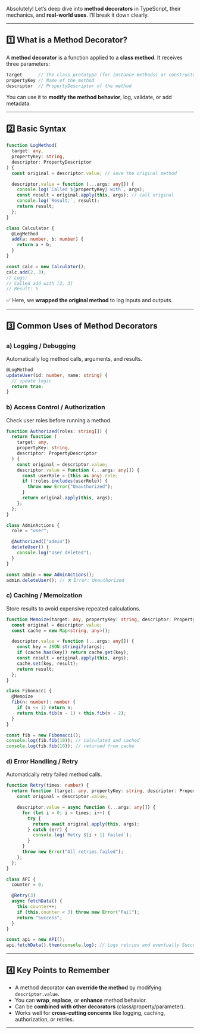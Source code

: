 Absolutely! Let’s deep dive into **method decorators** in TypeScript, their mechanics, and **real-world uses**. I’ll break it down clearly.

---

## 1️⃣ **What is a Method Decorator?**

A **method decorator** is a function applied to a **class method**.
It receives three parameters:

```ts
target      // The class prototype (for instance methods) or constructor (for static methods)
propertyKey // Name of the method
descriptor  // PropertyDescriptor of the method
```

You can use it to **modify the method behavior**, log, validate, or add metadata.

---

## 2️⃣ **Basic Syntax**

```ts
function LogMethod(
  target: any,
  propertyKey: string,
  descriptor: PropertyDescriptor
) {
  const original = descriptor.value; // save the original method

  descriptor.value = function (...args: any[]) {
    console.log(`Called ${propertyKey} with`, args);
    const result = original.apply(this, args); // call original
    console.log(`Result:`, result);
    return result;
  };
}

class Calculator {
  @LogMethod
  add(a: number, b: number) {
    return a + b;
  }
}

const calc = new Calculator();
calc.add(2, 3);
// Logs:
// Called add with [2, 3]
// Result: 5
```

✅ Here, we **wrapped the original method** to log inputs and outputs.

---

## 3️⃣ **Common Uses of Method Decorators**

### a) **Logging / Debugging**

Automatically log method calls, arguments, and results.

```ts
@LogMethod
updateUser(id: number, name: string) {
  // update logic
  return true;
}
```

### b) **Access Control / Authorization**

Check user roles before running a method.

```ts
function Authorized(roles: string[]) {
  return function (
    target: any,
    propertyKey: string,
    descriptor: PropertyDescriptor
  ) {
    const original = descriptor.value;
    descriptor.value = function (...args: any[]) {
      const userRole = (this as any).role;
      if (!roles.includes(userRole)) {
        throw new Error("Unauthorized");
      }
      return original.apply(this, args);
    };
  };
}

class AdminActions {
  role = "user";

  @Authorized(["admin"])
  deleteUser() {
    console.log("User deleted");
  }
}

const admin = new AdminActions();
admin.deleteUser(); // ❌ Error: Unauthorized
```

### c) **Caching / Memoization**

Store results to avoid expensive repeated calculations.

```ts
function Memoize(target: any, propertyKey: string, descriptor: PropertyDescriptor) {
  const original = descriptor.value;
  const cache = new Map<string, any>();

  descriptor.value = function (...args: any[]) {
    const key = JSON.stringify(args);
    if (cache.has(key)) return cache.get(key);
    const result = original.apply(this, args);
    cache.set(key, result);
    return result;
  };
}

class Fibonacci {
  @Memoize
  fib(n: number): number {
    if (n <= 1) return n;
    return this.fib(n - 1) + this.fib(n - 2);
  }
}

const fib = new Fibonacci();
console.log(fib.fib(10)); // calculated and cached
console.log(fib.fib(10)); // returned from cache
```

### d) **Error Handling / Retry**

Automatically retry failed method calls.

```ts
function Retry(times: number) {
  return function (target: any, propertyKey: string, descriptor: PropertyDescriptor) {
    const original = descriptor.value;

    descriptor.value = async function (...args: any[]) {
      for (let i = 0; i < times; i++) {
        try {
          return await original.apply(this, args);
        } catch (err) {
          console.log(`Retry ${i + 1} failed`);
        }
      }
      throw new Error("All retries failed");
    };
  };
}

class API {
  counter = 0;

  @Retry(3)
  async fetchData() {
    this.counter++;
    if (this.counter < 3) throw new Error("Fail");
    return "Success";
  }
}

const api = new API();
api.fetchData().then(console.log); // Logs retries and eventually Success
```

---

## 4️⃣ **Key Points to Remember**

* A method decorator **can override the method** by modifying `descriptor.value`.
* You can **wrap**, **replace**, or **enhance** method behavior.
* Can be **combined with other decorators** (class/property/parameter).
* Works well for **cross-cutting concerns** like logging, caching, authorization, or retries.

---


